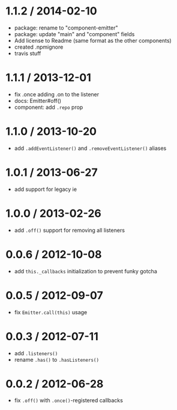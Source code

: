 
1.1.2 / 2014-02-10
====

  * package: rename to "component-emitter"
  * package: update "main" and "component" fields
  * Add license to Readme (same format as the other components)
  * created .npmignore
  * travis stuff

1.1.1 / 2013-12-01
====

  * fix .once adding .on to the listener
  * docs: Emitter#off()
  * component: add `.repo` prop

1.1.0 / 2013-10-20
====

 * add `.addEventListener()` and `.removeEventListener()` aliases

1.0.1 / 2013-06-27
====

 * add support for legacy ie

1.0.0 / 2013-02-26
====

  * add `.off()` support for removing all listeners

0.0.6 / 2012-10-08
====

  * add `this._callbacks` initialization to prevent funky gotcha

0.0.5 / 2012-09-07
====

  * fix `Emitter.call(this)` usage

0.0.3 / 2012-07-11
====

  * add `.listeners()`
  * rename `.has()` to `.hasListeners()`

0.0.2 / 2012-06-28
====

  * fix `.off()` with `.once()`-registered callbacks
